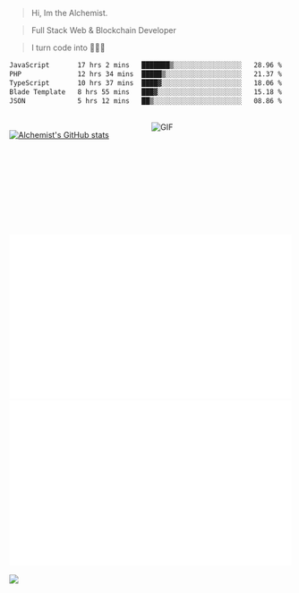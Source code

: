> Hi, Im the Alchemist.

> Full Stack Web & Blockchain Developer

> I turn code into 💎💎💎

<!--START_SECTION:waka-->
```text
JavaScript       17 hrs 2 mins   ███████▒░░░░░░░░░░░░░░░░░   28.96 % 
PHP              12 hrs 34 mins  █████▒░░░░░░░░░░░░░░░░░░░   21.37 % 
TypeScript       10 hrs 37 mins  ████▓░░░░░░░░░░░░░░░░░░░░   18.06 % 
Blade Template   8 hrs 55 mins   ███▓░░░░░░░░░░░░░░░░░░░░░   15.18 % 
JSON             5 hrs 12 mins   ██▒░░░░░░░░░░░░░░░░░░░░░░   08.86 % 
```
<!--END_SECTION:waka-->


<br />

<img align="right" alt="GIF" src="https://user-images.githubusercontent.com/5355808/139111924-210cc6fa-9fb1-4dac-929d-6324a5836a92.gif" width="250" height="200" />

[![Alchemist's GitHub stats](https://github-readme-stats.vercel.app/api?username=DrMaxis&show_icons=true&theme=outrun&count_private=true)](#)

![](https://raw.githubusercontent.com/DrMaxis/github-stats-transparent/output/generated/overview.svg)
![](https://raw.githubusercontent.com/DrMaxis/github-stats-transparent/output/generated/languages.svg)

 
<a href="https://count.getloli.com/"><img src="https://count.getloli.com/get/@:maxis-the-alchemist?theme=rule34"></a>
<!-- https://count.getloli.com/get/@alchemist?theme=rule34 -->
<br>


